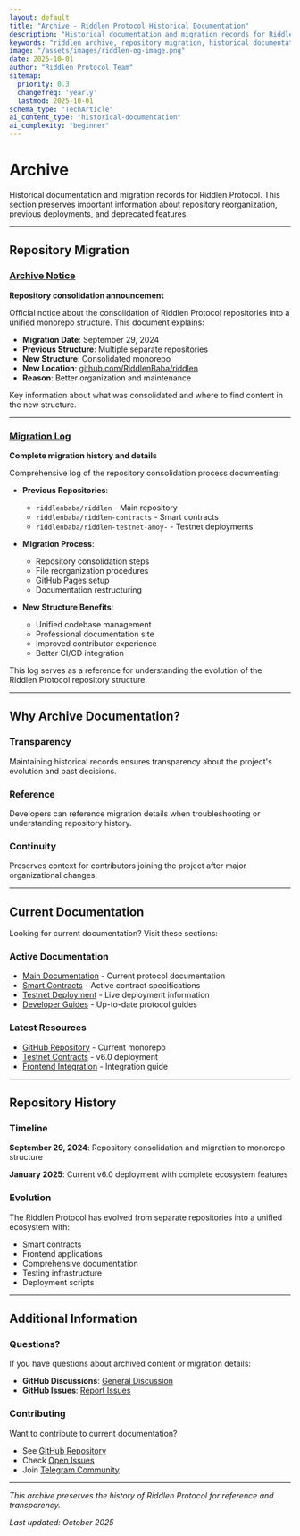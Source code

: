 ```yaml
---
layout: default
title: "Archive - Riddlen Protocol Historical Documentation"
description: "Historical documentation and migration records for Riddlen Protocol. Learn about repository consolidation, previous deployments, and archived content."
keywords: "riddlen archive, repository migration, historical documentation, deprecated contracts, legacy docs"
image: "/assets/images/riddlen-og-image.png"
date: 2025-10-01
author: "Riddlen Protocol Team"
sitemap:
  priority: 0.3
  changefreq: 'yearly'
  lastmod: 2025-10-01
schema_type: "TechArticle"
ai_content_type: "historical-documentation"
ai_complexity: "beginner"
---
```


# Archive

Historical documentation and migration records for Riddlen Protocol. This section preserves important information about repository reorganization, previous deployments, and deprecated features.

---

## Repository Migration

### [Archive Notice](ARCHIVE_NOTICE.html)
**Repository consolidation announcement**

Official notice about the consolidation of Riddlen Protocol repositories into a unified monorepo structure. This document explains:

- **Migration Date**: September 29, 2024
- **Previous Structure**: Multiple separate repositories
- **New Structure**: Consolidated monorepo
- **New Location**: [github.com/RiddlenBaba/riddlen](https://github.com/RiddlenBaba/riddlen)
- **Reason**: Better organization and maintenance

Key information about what was consolidated and where to find content in the new structure.

---

### [Migration Log](MIGRATION_LOG.html)
**Complete migration history and details**

Comprehensive log of the repository consolidation process documenting:

- **Previous Repositories**:
  - `riddlenbaba/riddlen` - Main repository
  - `riddlenbaba/riddlen-contracts` - Smart contracts
  - `riddlenbaba/riddlen-testnet-amoy-` - Testnet deployments

- **Migration Process**:
  - Repository consolidation steps
  - File reorganization procedures
  - GitHub Pages setup
  - Documentation restructuring

- **New Structure Benefits**:
  - Unified codebase management
  - Professional documentation site
  - Improved contributor experience
  - Better CI/CD integration

This log serves as a reference for understanding the evolution of the Riddlen Protocol repository structure.

---

## Why Archive Documentation?

### Transparency
Maintaining historical records ensures transparency about the project's evolution and past decisions.

### Reference
Developers can reference migration details when troubleshooting or understanding repository history.

### Continuity
Preserves context for contributors joining the project after major organizational changes.

---

## Current Documentation

Looking for current documentation? Visit these sections:

### Active Documentation
- [Main Documentation](../index.html) - Current protocol documentation
- [Smart Contracts](../contracts/) - Active contract specifications
- [Testnet Deployment](../testnet/) - Live deployment information
- [Developer Guides](../guides/) - Up-to-date protocol guides

### Latest Resources
- [GitHub Repository](https://github.com/RiddlenBaba/riddlen) - Current monorepo
- [Testnet Contracts](../testnet/TESTNET_DEPLOYMENT.html) - v6.0 deployment
- [Frontend Integration](../FRONTEND_INTEGRATION.html) - Integration guide

---

## Repository History

### Timeline

**September 29, 2024**: Repository consolidation and migration to monorepo structure

**January 2025**: Current v6.0 deployment with complete ecosystem features

### Evolution
The Riddlen Protocol has evolved from separate repositories into a unified ecosystem with:
- Smart contracts
- Frontend applications
- Comprehensive documentation
- Testing infrastructure
- Deployment scripts

---

## Additional Information

### Questions?
If you have questions about archived content or migration details:

- **GitHub Discussions**: [General Discussion](https://github.com/RiddlenBaba/riddlen/discussions/categories/general)
- **GitHub Issues**: [Report Issues](https://github.com/RiddlenBaba/riddlen/issues)

### Contributing
Want to contribute to current documentation?

- See [GitHub Repository](https://github.com/RiddlenBaba/riddlen)
- Check [Open Issues](https://github.com/RiddlenBaba/riddlen/issues)
- Join [Telegram Community](https://t.me/RiddlenCommunity)

---

*This archive preserves the history of Riddlen Protocol for reference and transparency.*

*Last updated: October 2025*
